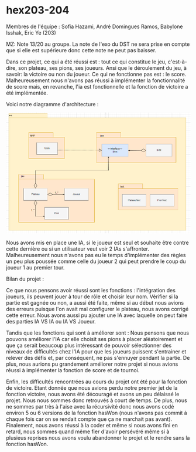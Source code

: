 # hex203-204
 Membres de l'équipe : Sofia Hazami, André Domingues Ramos, Babylone Isshak, Eric Ye (203)
 
 MZ: Note 13/20 au groupe. La note de l'exo du DST ne sera prise en compte que si elle est supérieure donc cette note ne peut pas baisser.


Dans ce projet, ce qui a été réussi est : tout ce qui constitue le jeu, c'est-à-dire, son plateau, ses pions, ses joueurs. Ansi que le déroulement du jeu, à savoir: la victoire ou non du joueur.
Ce qui ne fonctionne pas est : le score. Malheureusement nous n'avons pas réussi à implémenter la fonctionnalité de score mais, en revanche, l'ia est fonctionnelle et la fonction de victoire a été implémentée.



Voici notre diagramme d'architecture : 

![My Image](image.png)


Nous avons mis en place une IA, si le joueur est seul et souhaite être contre cette dernière ou si un utilisateur veut voir 2 IAs s'affronter. Malheureusement nous n'avons pas eu le temps d'implémenter des règles un peu plus poussée comme celle du joueur 2 qui peut prendre le coup du joueur 1 au premier tour.



Bilan du projet :

Ce que nous pensons avoir réussi sont les fonctions : l'intégration des joueurs, ils peuvent jouer à tour de rôle et choisir leur nom. Vérifier si la partie est gagnée ou non, a aussi été faite, même si au début nous avions des erreurs puisque l'on avait mal configurer le plateau, nous avons corrigé cette erreur. Nous avons aussi pu ajouter une IA avec laquelle on peut faire des parties IA VS IA ou IA VS Joueur.

Tandis que les fonctions qui sont à améliorer sont : Nous pensons que nous pouvons améliorer l'IA car elle choisit ses pions à placer aléatoirement et que ça serait beaucoup plus intéressant de pouvoir sélectionner des niveaux de difficultés chez l'IA pour que les joueurs puissent s'entrainer et relever des défis et, par conséquent, ne pas s'ennuyer pendant la partie. De plus, nous aurions pu grandement améliorer notre projet si nous avions réussi à implémenter la fonction de score et de tournoi.

Enfin, les difficultés rencontrées au cours du projet ont été pour la fonction de victoire. Etant donnée que nous avions perdu notre premier jet de la fonction victoire, nous avons été découragé et avons un peu délaissé le projet. Nous nous sommes donc retrouvés à court de temps. De plus, nous ne sommes par très à l'aise avec la récursivité donc nous avons codé environ 5 ou 6 versions de la fonction hasWon (nous n'avons pas commit à chaque fois car on se rendait compte que ça ne marchait pas avant). Finalement, nous avons réussi à la coder et même si nous avons fini en retard, nous sommes quand même fier d'avoir persévéré même si à plusieus reprises nous avons voulu abandonner le projet et le rendre sans la fonction hasWon.
